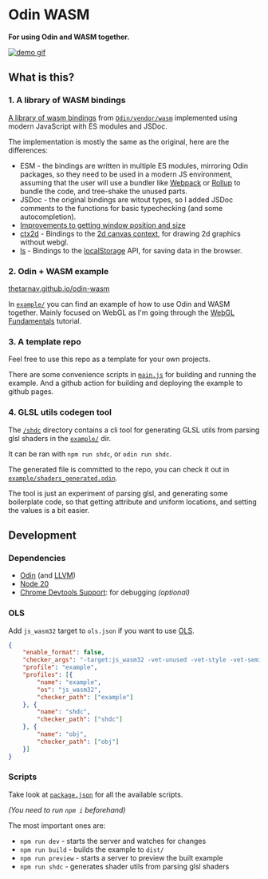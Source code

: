 # Odin WASM

**For using Odin and WASM together.**

[![demo gif](https://raw.githubusercontent.com/thetarnav/odin-wasm/main/assets/camera.gif)](https://thetarnav.github.io/odin-wasm/#camera)

## What is this?

### 1. A library of WASM bindings

[A library of wasm bindings](https://github.com/thetarnav/odin-wasm/tree/main/wasm) from [`Odin/vendor/wasm`](https://github.com/odin-lang/Odin/tree/master/vendor/wasm) implemented using modern JavaScript with ES modules and JSDoc.

The implementation is mostly the same as the original, here are the differences:

- ESM - the bindings are written in multiple ES modules, mirroring Odin packages, so they need to be used in a modern JS environment, assuming that the user will use a bundler like [Webpack](https://webpack.js.org/) or [Rollup](https://rollupjs.org/) to bundle the code, and tree-shake the unused parts.
- JSDoc - the original bindings are witout types, so I added JSDoc comments to the functions for basic typechecking (and some autocompletion).
- [Improvements to getting window position and size](https://github.com/thetarnav/odin-wasm/commit/abd015822d0667ae7ebec7c0b7d4508a489b9c44#diff-70784127da28e4d9d43c91e03af22f56c23f45ec12af76e4deed68c37f7776e4)
- [ctx2d](https://github.com/thetarnav/odin-wasm/tree/main/wasm/ctx2d) - Bindings to the [2d canvas context](https://developer.mozilla.org/en-US/docs/Web/API/CanvasRenderingContext2D), for drawing 2d graphics without webgl.
- [ls](https://github.com/thetarnav/odin-wasm/tree/main/wasm/ls) - Bindings to the [localStorage](https://developer.mozilla.org/en-US/docs/Web/API/Window/localStorage) API, for saving data in the browser.

### 2. Odin + WASM example

[thetarnav.github.io/odin-wasm](https://thetarnav.github.io/odin-wasm)

In [`example/`](https://github.com/thetarnav/odin-wasm/tree/main/example) you can find an example of how to use Odin and WASM together. Mainly focused on WebGL as I'm going through the [WebGL Fundamentals](https://webgl2fundamentals.org/) tutorial.

### 3. A template repo

Feel free to use this repo as a template for your own projects.

There are some convenience scripts in [`main.js`](https://github.com/thetarnav/odin-wasm/tree/main/main.js) for building and running the example. And a github action for building and deploying the example to github pages.

### 4. GLSL utils codegen tool

The [`/shdc`](https://github.com/thetarnav/odin-wasm/tree/main/shdc) directory contains a cli tool for generating GLSL utils from parsing glsl shaders in the [`example/`](https://github.com/thetarnav/odin-wasm/tree/main/example) dir.

It can be ran with `npm run shdc`, or `odin run shdc`.

The generated file is committed to the repo, you can check it out in [`example/shaders_generated.odin`](https://github.com/thetarnav/odin-wasm/blob/main/example/shaders_generated.odin).

The tool is just an experiment of parsing glsl, and generating some boilerplate code, so that getting attribute and uniform locations, and setting the values is a bit easier.

## Development

### Dependencies

- [Odin](https://odin-lang.org/docs/install/) (and [LLVM](https://apt.llvm.org/))
- [Node 20](https://nodejs.org/)
- [Chrome Devtools Support](https://chromewebstore.google.com/detail/cc++-devtools-support-dwa/pdcpmagijalfljmkmjngeonclgbbannb): for debugging *(optional)*

### OLS

Add `js_wasm32` target to `ols.json` if you want to use [OLS](https://github.com/DanielGavin/ols).

```json
{
    "enable_format": false,
	"checker_args": "-target:js_wasm32 -vet-unused -vet-style -vet-semicolon -vet-cast -vet-tabs",
	"profile": "example",
	"profiles": [{
		"name": "example",
		"os": "js_wasm32",
		"checker_path": ["example"]
	}, {
		"name": "shdc",
		"checker_path": ["shdc"]
	}, {
		"name": "obj",
		"checker_path": ["obj"]
	}]
}
```

### Scripts

Take look at [`package.json`](https://github.com/thetarnav/odin-wasm/tree/main/package.json) for all the available scripts.

*(You need to run `npm i` beforehand)*

The most important ones are:

- `npm run dev` - starts the server and watches for changes
- `npm run build` - builds the example to `dist/`
- `npm run preview` - starts a server to preview the built example
- `npm run shdc` - generates shader utils from parsing glsl shaders